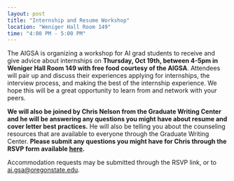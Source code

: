 ```yaml
---
layout: post
title: "Internship and Resume Workshop"
location: "Weniger Hall Room 149"
time: "4:00 PM - 5:00 PM"
---
```


The AIGSA is organizing a workshop for AI grad students to receive and give advice about internships on **Thursday, Oct 19th, between 4-5pm in Weniger Hall Room 149 with free food courtesy of the AIGSA**. Attendees will pair up and discuss their experiences applying for internships, the interview process, and making the best of the internship experience. We hope this will be a great opportunity to learn from and network with your peers.

**We will also be joined by Chris Nelson from the Graduate Writing Center and he will be answering any questions you might have about resume and cover letter best practices.** He will also be telling you about the counseling resources that are available to everyone through the Graduate Writing Center. **Please submit any questions you might have for Chris through the RSVP form available [here](https://forms.gle/iPDAtn8yeEjx74uc8).**

Accommodation requests may be submitted through the RSVP link, or to ai.gsa@oregonstate.edu.
